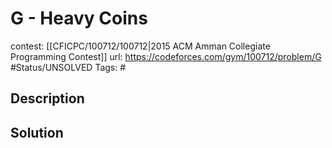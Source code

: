 # G - Heavy Coins

contest: [[CFICPC/100712/100712|2015 ACM Amman Collegiate Programming Contest]]
url: https://codeforces.com/gym/100712/problem/G
#Status/UNSOLVED
Tags: #

## Description

## Solution

